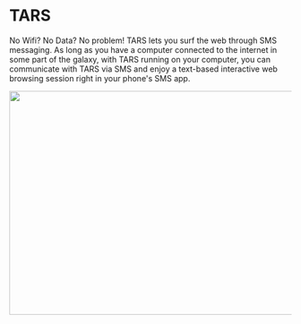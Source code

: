 # TARS
No Wifi? No Data? No problem! TARS lets you surf the web through SMS messaging. As long as you have a computer connected to the internet in some part of the galaxy, with TARS running on your computer, you can communicate with TARS via SMS and enjoy a text-based interactive web browsing session right in your phone's SMS app.

<img src="https://www.dropbox.com/s/ry8ibkvnrbz2v30/TARS.gif?dl=0"  width="800" height="400">
